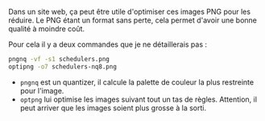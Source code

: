 Dans un site web, ça peut être utile d'optimiser ces images PNG pour les réduire. Le PNG étant un format sans perte, 
cela permet d'avoir une bonne qualité à moindre coût.

Pour cela il y a deux commandes que je ne détaillerais pas :
``` sh
pngnq -vf -s1 schedulers.png
optipng -o7 schedulers-nq8.png
``` 

 * `pngnq` est un quantizer, il calcule la palette de couleur la plus restreinte pour l'image.
 * `optpng` lui optimise les images suivant tout un tas de règles. Attention, il peut arriver que les images soient plus 
 grosse à la sorti.
 
<!-- --- tags: tools, images -->